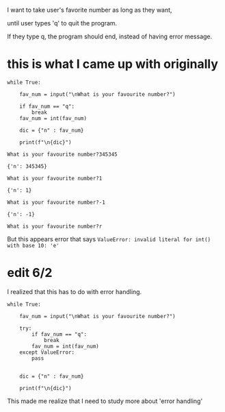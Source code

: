I want to take user's favorite number as long as they want,

until user types 'q' to quit the program.

If they type q, the program should end, instead of having error message.

# this is what I came up with originally

```
while True:
    
    fav_num = input("\nWhat is your favourite number?")
    
    if fav_num == "q":
        break
    fav_num = int(fav_num)
    
    dic = {"n" : fav_num}
    
    print(f"\n{dic}")
```

```
What is your favourite number?345345

{'n': 345345}

What is your favourite number?1

{'n': 1}

What is your favourite number?-1

{'n': -1}

What is your favourite number?r
```

But this appears error that says ```ValueError: invalid literal for int() with base 10: 'e'```


# edit 6/2

I realized that this has to do with error handling.
```
while True:
    
    fav_num = input("\nWhat is your favourite number?")
    
    try:
        if fav_num == "q":
            break
        fav_num = int(fav_num)
    except ValueError:
        pass

    
    dic = {"n" : fav_num}
    
    print(f"\n{dic}")
```

This made me realize that I need to study more about 'error handling'
